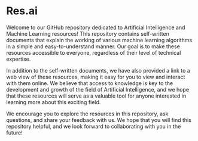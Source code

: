 # Res.ai
Welcome to our GitHub repository dedicated to Artificial Intelligence and Machine Learning resources! This repository contains self-written documents that explain the working of various machine learning algorithms in a simple and easy-to-understand manner. Our goal is to make these resources accessible to everyone, regardless of their level of technical expertise.

In addition to the self-written documents, we have also provided a link to a web view of these resources, making it easy for you to view and interact with them online. We believe that access to knowledge is key to the development and growth of the field of Artificial Intelligence, and we hope that these resources will serve as a valuable tool for anyone interested in learning more about this exciting field.

We encourage you to explore the resources in this repository, ask questions, and share your feedback with us. We hope that you will find this repository helpful, and we look forward to collaborating with you in the future!

